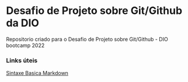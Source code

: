 # Desafio de Projeto sobre Git/Github da DIO 
Repositorio criado para o Desafio de Projeto sobre Git/Github - DIO bootcamp 2022

### Links úteis
[Sintaxe Basica Markdown](https://www.markdownguide.org/basic-syntax/)
